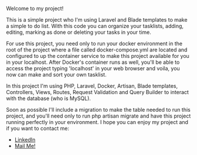 Welcome to my project!

This is a simple project who I'm using Laravel and Blade templates to make a simple to do list. With this code you can organize your tasklists, adding, editing, marking as done or deleting your tasks in your time.

For use this project, you need only to run your docker environment in the root of the project where a file called docker-compose.yml are located and configured to up the container service to make this project available for you in your localhost. After Docker's container runs as well, you'll be able to access the project typing 'localhost' in your web browser and voila, you now can make and sort your own tasklist.

In this project I'm using PHP, Laravel, Docker, Artisan, Blade templates, Controllers, Views, Routes, Request Validation and Query Builder to interact with the database (who is MySQL).

Soon as possible I'll include a migration to make the table needed to run this project, and you'll need only to run php artisan migrate and have this project running perfectly in your environment. I hope you can enjoy my project and if you want to contact me:

* [LinkedIn] 
* [Mail Me!] 

[LinkedIn]: <http://linkedin.com/in/devprpereira>
[Mail me!]: <mailto:tec.prpereira@gmail.com>
